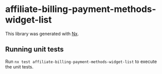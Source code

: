 # affiliate-billing-payment-methods-widget-list

This library was generated with [Nx](https://nx.dev).

## Running unit tests

Run `nx test affiliate-billing-payment-methods-widget-list` to execute the unit tests.
